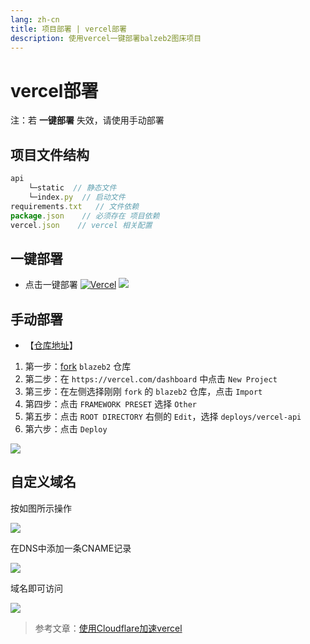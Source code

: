 ```yaml
---
lang: zh-cn
title: 项目部署 | vercel部署
description: 使用vercel一键部署balzeb2图床项目
---
```


# vercel部署

注：若 **一键部署** 失效，请使用手动部署

## 项目文件结构

```js
api
    └─static  // 静态文件
    └─index.py  // 启动文件
requirements.txt   // 文件依赖
package.json    // 必须存在 项目依赖
vercel.json    // vercel 相关配置
```

## 一键部署

- 点击一键部署 [![Vercel](https://img.shields.io/badge/vercel-%23000000.svg?style=for-the-badge&logo=vercel&logoColor=white)](https://vercel.com/new/clone?s=https://github.com/Rr210/blazeB2/tree/master/deploys/vercel-api)
![](https://cloud.mr90.top/hexo/4/38c9dcba-97bc-413d-a6a7-c8681937fa59.png)

## 手动部署

- 【[仓库地址](https://github.com/Rr210/blazeB2)】

1. 第一步：[fork](https://github.com/Rr210/blazeB2) `blazeb2` 仓库
2. 第二步：在 `https://vercel.com/dashboard` 中点击 `New Project`
3. 第三步：在左侧选择刚刚 `fork` 的 `blazeb2` 仓库，点击 `Import`
4. 第四步：点击 `FRAMEWORK PRESET` 选择 `Other`
5. 第五步：点击 `ROOT DIRECTORY` 右侧的 `Edit`，选择 `deploys/vercel-api`
6. 第六步：点击 `Deploy`

![](https://imgcdn.admirelight.com/img/f62063d6-855b-4d5f-b12d-4e743ea03e4d.png)

## 自定义域名

按如图所示操作

![](https://imgcdn.admirelight.com/img/4963379c-1aa5-4921-b47c-76f011565a02.png)

在DNS中添加一条CNAME记录

![](https://imgcdn.admirelight.com/img/da2725eb-1190-4fbc-b034-77c37ba25fdb.png)

域名即可访问

![](https://imgcdn.admirelight.com/img/e8e5ceef-191a-47ce-92ff-570a605317c6.png)
>参考文章：[使用Cloudflare加速vercel](https://hin.cool/posts/cfvercel.html)